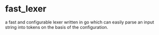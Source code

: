 # fast_lexer
a fast and configurable lexer written in go which can easily parse an input string into tokens on the basis of the configuration.
